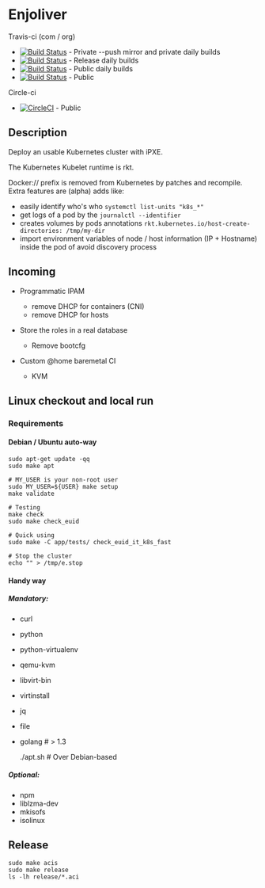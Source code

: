 # Enjoliver 

Travis-ci (com / org)

* [![Build Status](https://travis-ci.com/JulienBalestra/enjoliver-private.svg?token=ZwLEpiSqDoYCiBWcDCqE&branch=master)](https://travis-ci.com/JulienBalestra/enjoliver-private) - Private --push mirror and private daily builds  
* [![Build Status](https://travis-ci.com/JulienBalestra/enjoliver-release.svg?token=ZwLEpiSqDoYCiBWcDCqE&branch=master)](https://travis-ci.com/JulienBalestra/enjoliver-release) - Release daily builds 
* [![Build Status](https://travis-ci.com/JulienBalestra/enjoliver.svg?token=ZwLEpiSqDoYCiBWcDCqE&branch=master)](https://travis-ci.com/JulienBalestra/enjoliver) - Public daily builds  
* [![Build Status](https://travis-ci.org/JulienBalestra/enjoliver.svg?branch=master)](https://travis-ci.org/JulienBalestra/enjoliver) - Public


Circle-ci

* [![CircleCI](https://circleci.com/gh/JulienBalestra/enjoliver/tree/master.svg?style=svg)](https://circleci.com/gh/JulienBalestra/enjoliver/tree/master) - Public

## Description

Deploy an usable Kubernetes cluster with iPXE.

The Kubernetes Kubelet runtime is rkt.

Docker:// prefix is removed from Kubernetes by patches and recompile.
Extra features are (alpha) adds like:

* easily identify who's who `systemctl list-units "k8s_*"`
* get logs of a pod by the `journalctl --identifier`
* creates volumes by pods annotations `rkt.kubernetes.io/host-create-directories: /tmp/my-dir`
* import environment variables of node / host information (IP + Hostname) inside the pod of avoid discovery process

## Incoming

* Programmatic IPAM
    * remove DHCP for containers (CNI)
    * remove DHCP for hosts
    
* Store the roles in a real database
    * Remove bootcfg
       
* Custom @home baremetal CI
    * KVM

## Linux checkout and local run

### Requirements

#### Debian / Ubuntu auto-way


    sudo apt-get update -qq
    sudo make apt
    
    # MY_USER is your non-root user
    sudo MY_USER=${USER} make setup
    make validate
        
    # Testing
    make check
    sudo make check_euid
    
    # Quick using
    sudo make -C app/tests/ check_euid_it_k8s_fast
    
    # Stop the cluster
    echo "" > /tmp/e.stop
    
    

#### Handy way

##### Mandatory:

* curl
* python
* python-virtualenv
* qemu-kvm
* libvirt-bin
* virtinstall
* jq
* file
* golang # > 1.3


    ./apt.sh # Over Debian-based


##### Optional:

* npm
* liblzma-dev
* mkisofs
* isolinux


## Release

    sudo make acis
    sudo make release
    ls -lh release/*.aci
    
    